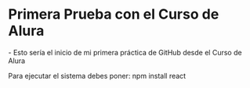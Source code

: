 <h1>Primera Prueba con el Curso de Alura</h1>
- Esto sería el inicio de mi primera práctica de GitHub desde el Curso de Alura

Para ejecutar el sistema debes poner:
npm install react
